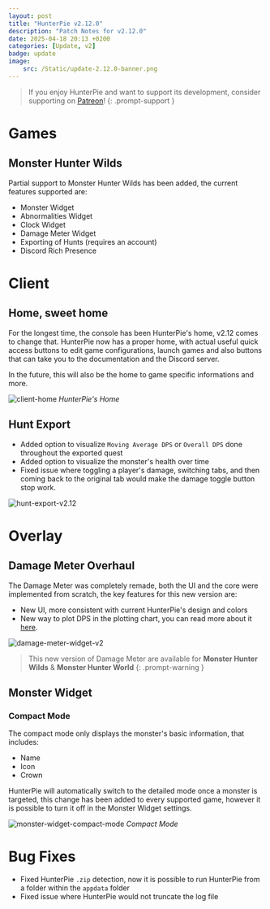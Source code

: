 ```yaml
---
layout: post
title: "HunterPie v2.12.0"
description: "Patch Notes for v2.12.0"
date: 2025-04-18 20:13 +0200
categories: [Update, v2]
badge: update
image: 
    src: /Static/update-2.12.0-banner.png
---
```


> If you enjoy HunterPie and want to support its development, consider supporting on [Patreon](https://www.patreon.com/HunterPie)!
{: .prompt-support }

# Games

## Monster Hunter Wilds

Partial support to Monster Hunter Wilds has been added, the current features supported are:

- Monster Widget
- Abnormalities Widget
- Clock Widget
- Damage Meter Widget
- Exporting of Hunts (requires an account)
- Discord Rich Presence

# Client

## Home, sweet home

For the longest time, the console has been HunterPie's home, v2.12 comes to change that. HunterPie now has a proper home, with actual useful quick access buttons to edit game configurations, launch games and also buttons that can take you to the documentation and the Discord server.

In the future, this will also be the home to game specific informations and more.

![client-home](/Static/client/hunterpie-home.png) *HunterPie's Home*

## Hunt Export

- Added option to visualize `Moving Average DPS` or `Overall DPS` done throughout the exported quest
- Added option to visualize the monster's health over time
- Fixed issue where toggling a player's damage, switching tabs, and then coming back to the original tab would make the damage toggle button stop work.

![hunt-export-v2.12](/Static/client/hunterpie-hunt-export-v2.12.png)

# Overlay

## Damage Meter Overhaul

The Damage Meter was completely remade, both the UI and the core were implemented from scratch, the key features for this new version are:

- New UI, more consistent with current HunterPie's design and colors
- New way to plot DPS in the plotting chart, you can read more about it [here](/posts/damage-meter-widget/#moving-average-dps).

![damage-meter-widget-v2](/Static/widgets/damage-meter-widget-v2.png)

> This new version of Damage Meter are available for **Monster Hunter Wilds** & **Monster Hunter World**
{: .prompt-warning }

## Monster Widget

### Compact Mode

The compact mode only displays the monster's basic information, that includes:

- Name
- Icon
- Crown

HunterPie will automatically switch to the detailed mode once a monster is targeted, this change has been added to every supported game, however it is possible to turn it off in the Monster Widget settings.

![monster-widget-compact-mode](/Static/widgets/monster-widget-compact.png) *Compact Mode*

# Bug Fixes

- Fixed HunterPie `.zip` detection, now it is possible to run HunterPie from a folder within the `appdata` folder
- Fixed issue where HunterPie would not truncate the log file